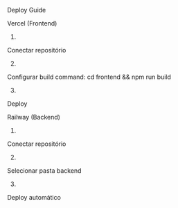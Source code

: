 Deploy Guide

Vercel (Frontend)

1.
Conectar repositório

2.
Configurar build command: cd frontend && npm run build

3.
Deploy

Railway (Backend)

1.
Conectar repositório

2.
Selecionar pasta backend

3.
Deploy automático


